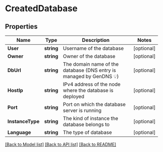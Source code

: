 # CreatedDatabase

## Properties

Name | Type | Description | Notes
------------ | ------------- | ------------- | -------------
**User** | **string** | Username of the database | [optional] 
**Owner** | **string** | Owner of the database | [optional] 
**DbUrl** | **string** | The domain name of the database (DNS entry is managed by GenDNS 💡) | [optional] 
**HostIp** | **string** | IPv4 address of the node where the database is deployed | [optional] 
**Port** | **string** | Port on which the database server is running | [optional] 
**InstanceType** | **string** | The kind of instance the database belongs to | [optional] 
**Language** | **string** | The type of database | [optional] 

[[Back to Model list]](../README.md#documentation-for-models) [[Back to API list]](../README.md#documentation-for-api-endpoints) [[Back to README]](../README.md)


